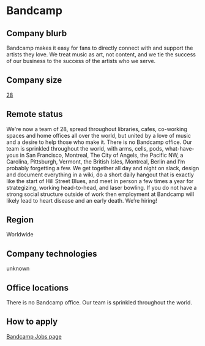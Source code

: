 # Bandcamp

## Company blurb

Bandcamp makes it easy for fans to directly connect with and support the artists they love. We treat music as art, not content, and we tie the success of our business to the success of the artists who we serve.

## Company size

[28](https://bandcamp.com/about)

## Remote status

We're now a team of 28, spread throughout libraries, cafes, co-working spaces and home offices all over the world, but united by a love of music and a desire to help those who make it.
There is no Bandcamp office. Our team is sprinkled throughout the world, with arms, cells, pods, what-have-yous in San Francisco, Montreal, The City of Angels, the Pacific NW, a Carolina, Pittsburgh, Vermont, the British Isles, Montreal, Berlin and I’m probably forgetting a few. We get together all day and night on slack, design and document everything in a wiki, do a short daily hangout that is exactly like the start of Hill Street Blues, and meet in person a few times a year for strategizing, working head-to-head, and laser bowling. If you do not have a strong social structure outside of work then employment at Bandcamp will likely lead to heart disease and an early death. We’re hiring!

## Region

Worldwide

## Company technologies

unknown

## Office locations

There is no Bandcamp office. Our team is sprinkled throughout the world.

## How to apply

[Bandcamp Jobs page](https://bandcamp.com/jobs)
